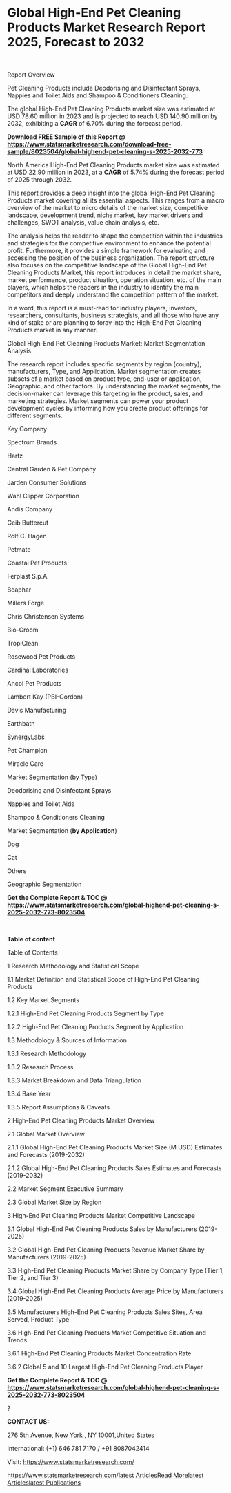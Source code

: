 <h1>Global High-End Pet Cleaning Products Market Research Report 2025, Forecast to 2032</h1><br/><p>Report Overview</p>
 
 
 
 <p>Pet Cleaning Products include Deodorising and Disinfectant Sprays, Nappies and Toilet Aids and Shampoo & Conditioners Cleaning.</p>
 
 
 
 <p>The global High-End Pet Cleaning Products market size was estimated at USD 78.60 million in 2023 and is projected to reach USD 140.90 million by 2032, exhibiting a <strong>CAGR</strong> of 6.70% during the forecast period.</p>
 
 
 
 <p><strong>Download FREE Sample of this Report @ <a href="https://www.statsmarketresearch.com/download-free-sample/8023504/global-highend-pet-cleaning-s-2025-2032-773">https://www.statsmarketresearch.com/download-free-sample/8023504/global-highend-pet-cleaning-s-2025-2032-773</a></strong></p>
 
 
 
 <p>North America High-End Pet Cleaning Products market size was estimated at USD 22.90 million in 2023, at a <strong>CAGR</strong> of 5.74% during the forecast period of 2025 through 2032.</p>
 
 
 
 <p>This report provides a deep insight into the global High-End Pet Cleaning Products market covering all its essential aspects. This ranges from a macro overview of the market to micro details of the market size, competitive landscape, development trend, niche market, key market drivers and challenges, SWOT analysis, value chain analysis, etc.</p>
 
 
 
 <p>The analysis helps the reader to shape the competition within the industries and strategies for the competitive environment to enhance the potential profit. Furthermore, it provides a simple framework for evaluating and accessing the position of the business organization. The report structure also focuses on the competitive landscape of the Global High-End Pet Cleaning Products Market, this report introduces in detail the market share, market performance, product situation, operation situation, etc. of the main players, which helps the readers in the industry to identify the main competitors and deeply understand the competition pattern of the market.</p>
 
 
 
 <p>In a word, this report is a must-read for industry players, investors, researchers, consultants, business strategists, and all those who have any kind of stake or are planning to foray into the High-End Pet Cleaning Products market in any manner.</p>
 
 
 
 <p>Global High-End Pet Cleaning Products Market: Market Segmentation Analysis</p>
 
 
 
 <p>The research report includes specific segments by region (country), manufacturers, Type, and Application. Market segmentation creates subsets of a market based on product type, end-user or application, Geographic, and other factors. By understanding the market segments, the decision-maker can leverage this targeting in the product, sales, and marketing strategies. Market segments can power your product development cycles by informing how you create product offerings for different segments.</p>
 
 
 
 <p>Key Company</p>
 
 
 
 <p>Spectrum Brands</p>
 
 
 
 <p>Hartz</p>
 
 
 
 <p>Central Garden & Pet Company</p>
 
 
 
 <p>Jarden Consumer Solutions</p>
 
 
 
 <p>Wahl Clipper Corporation</p>
 
 
 
 <p>Andis Company</p>
 
 
 
 <p>Geib Buttercut</p>
 
 
 
 <p>Rolf C. Hagen</p>
 
 
 
 <p>Petmate</p>
 
 
 
 <p>Coastal Pet Products</p>
 
 
 
 <p>Ferplast S.p.A.</p>
 
 
 
 <p>Beaphar</p>
 
 
 
 <p>Millers Forge</p>
 
 
 
 <p>Chris Christensen Systems</p>
 
 
 
 <p>Bio-Groom</p>
 
 
 
 <p>TropiClean</p>
 
 
 
 <p>Rosewood Pet Products</p>
 
 
 
 <p>Cardinal Laboratories</p>
 
 
 
 <p>Ancol Pet Products</p>
 
 
 
 <p>Lambert Kay (PBI-Gordon)</p>
 
 
 
 <p>Davis Manufacturing</p>
 
 
 
 <p>Earthbath</p>
 
 
 
 <p>SynergyLabs</p>
 
 
 
 <p>Pet Champion</p>
 
 
 
 <p>Miracle Care</p>
 
 
 
 <p>Market Segmentation (by Type)</p>
 
 
 
 <p>Deodorising and Disinfectant Sprays</p>
 
 
 
 <p>Nappies and Toilet Aids</p>
 
 
 
 <p>Shampoo & Conditioners Cleaning</p>
 
 
 
 <p>Market Segmentation (<strong>by Application</strong>)</p>
 
 
 
 <p>Dog</p>
 
 
 
 <p>Cat</p>
 
 
 
 <p>Others</p>
 
 
 
 <p>Geographic Segmentation</p>
 
 
 
 <div><b>Get the Complete Report & TOC @ <a href="https://www.statsmarketresearch.com/global-highend-pet-cleaning-s-2025-2032-773-8023504">https://www.statsmarketresearch.com/global-highend-pet-cleaning-s-2025-2032-773-8023504</a></b></div>
 
 
 
 <p><br />
 
 <b>Table of content</b></p>
 
 
 
 <p>Table of Contents<br />
 
 1 Research Methodology and Statistical Scope<br />
 
 1.1 Market Definition and Statistical Scope of High-End Pet Cleaning Products<br />
 
 1.2 Key Market Segments<br />
 
 1.2.1 High-End Pet Cleaning Products Segment by Type<br />
 
 1.2.2 High-End Pet Cleaning Products Segment by Application<br />
 
 1.3 Methodology & Sources of Information<br />
 
 1.3.1 Research Methodology<br />
 
 1.3.2 Research Process<br />
 
 1.3.3 Market Breakdown and Data Triangulation<br />
 
 1.3.4 Base Year<br />
 
 1.3.5 Report Assumptions & Caveats<br />
 
 2 High-End Pet Cleaning Products Market Overview<br />
 
 2.1 Global Market Overview<br />
 
 2.1.1 Global High-End Pet Cleaning Products Market Size (M USD) Estimates and Forecasts (2019-2032)<br />
 
 2.1.2 Global High-End Pet Cleaning Products Sales Estimates and Forecasts (2019-2032)<br />
 
 2.2 Market Segment Executive Summary<br />
 
 2.3 Global Market Size by Region<br />
 
 3 High-End Pet Cleaning Products Market Competitive Landscape<br />
 
 3.1 Global High-End Pet Cleaning Products Sales by Manufacturers (2019-2025)<br />
 
 3.2 Global High-End Pet Cleaning Products Revenue Market Share by Manufacturers (2019-2025)<br />
 
 3.3 High-End Pet Cleaning Products Market Share by Company Type (Tier 1, Tier 2, and Tier 3)<br />
 
 3.4 Global High-End Pet Cleaning Products Average Price by Manufacturers (2019-2025)<br />
 
 3.5 Manufacturers High-End Pet Cleaning Products Sales Sites, Area Served, Product Type<br />
 
 3.6 High-End Pet Cleaning Products Market Competitive Situation and Trends<br />
 
 3.6.1 High-End Pet Cleaning Products Market Concentration Rate<br />
 
 3.6.2 Global 5 and 10 Largest High-End Pet Cleaning Products Player</p>
 
 
 
 <div><b>Get the Complete Report & TOC @ <a href="https://www.statsmarketresearch.com/global-highend-pet-cleaning-s-2025-2032-773-8023504">https://www.statsmarketresearch.com/global-highend-pet-cleaning-s-2025-2032-773-8023504</a></b></div>
 
 
 
 <p>? </p>
 
 
 
 <p><b>CONTACT US:</b><br />
 
 276 5th Avenue, New York , NY 10001,United States<br />
 
 International: (+1) 646 781 7170 / +91 8087042414<br />
 
 Visit: <a href="https://www.statsmarketresearch.com/">https://www.statsmarketresearch.com/</a><br />
 
 <a href="https://gyeongbokgung.com">https://www.statsmarketresearch.com/</a><a href="https://hallyeomaritime.com">latest Articles</a><a href="https://jingwansa.com">Read More</a><a href="https://nguoiviet.jp/">latest Articles</a><a href="https://www.intelmarketresearch.com/">latest Publications</a></p>